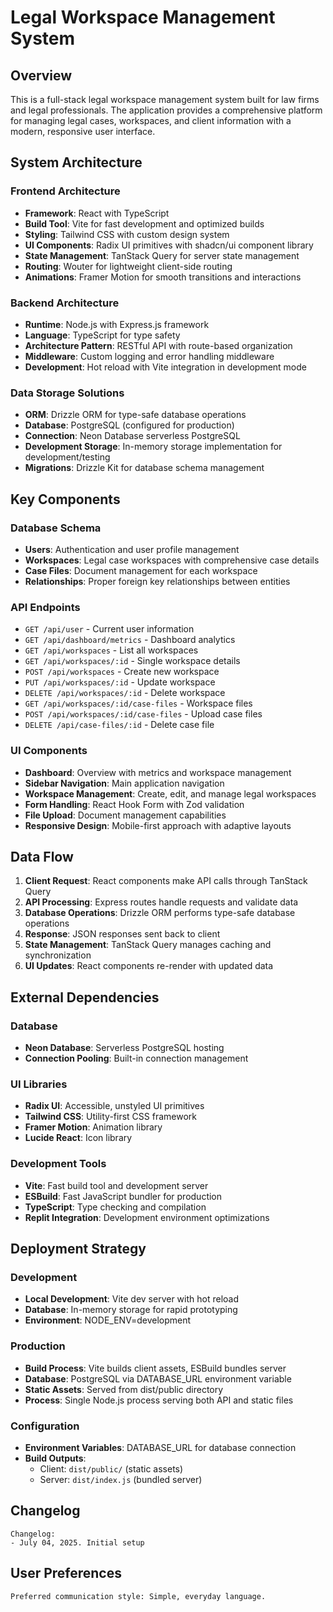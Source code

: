 # Legal Workspace Management System

## Overview

This is a full-stack legal workspace management system built for law firms and legal professionals. The application provides a comprehensive platform for managing legal cases, workspaces, and client information with a modern, responsive user interface.

## System Architecture

### Frontend Architecture
- **Framework**: React with TypeScript
- **Build Tool**: Vite for fast development and optimized builds
- **Styling**: Tailwind CSS with custom design system
- **UI Components**: Radix UI primitives with shadcn/ui component library
- **State Management**: TanStack Query for server state management
- **Routing**: Wouter for lightweight client-side routing
- **Animations**: Framer Motion for smooth transitions and interactions

### Backend Architecture
- **Runtime**: Node.js with Express.js framework
- **Language**: TypeScript for type safety
- **Architecture Pattern**: RESTful API with route-based organization
- **Middleware**: Custom logging and error handling middleware
- **Development**: Hot reload with Vite integration in development mode

### Data Storage Solutions
- **ORM**: Drizzle ORM for type-safe database operations
- **Database**: PostgreSQL (configured for production)
- **Connection**: Neon Database serverless PostgreSQL
- **Development Storage**: In-memory storage implementation for development/testing
- **Migrations**: Drizzle Kit for database schema management

## Key Components

### Database Schema
- **Users**: Authentication and user profile management
- **Workspaces**: Legal case workspaces with comprehensive case details
- **Case Files**: Document management for each workspace
- **Relationships**: Proper foreign key relationships between entities

### API Endpoints
- `GET /api/user` - Current user information
- `GET /api/dashboard/metrics` - Dashboard analytics
- `GET /api/workspaces` - List all workspaces
- `GET /api/workspaces/:id` - Single workspace details
- `POST /api/workspaces` - Create new workspace
- `PUT /api/workspaces/:id` - Update workspace
- `DELETE /api/workspaces/:id` - Delete workspace
- `GET /api/workspaces/:id/case-files` - Workspace files
- `POST /api/workspaces/:id/case-files` - Upload case files
- `DELETE /api/case-files/:id` - Delete case file

### UI Components
- **Dashboard**: Overview with metrics and workspace management
- **Sidebar Navigation**: Main application navigation
- **Workspace Management**: Create, edit, and manage legal workspaces
- **Form Handling**: React Hook Form with Zod validation
- **File Upload**: Document management capabilities
- **Responsive Design**: Mobile-first approach with adaptive layouts

## Data Flow

1. **Client Request**: React components make API calls through TanStack Query
2. **API Processing**: Express routes handle requests and validate data
3. **Database Operations**: Drizzle ORM performs type-safe database operations
4. **Response**: JSON responses sent back to client
5. **State Management**: TanStack Query manages caching and synchronization
6. **UI Updates**: React components re-render with updated data

## External Dependencies

### Database
- **Neon Database**: Serverless PostgreSQL hosting
- **Connection Pooling**: Built-in connection management

### UI Libraries
- **Radix UI**: Accessible, unstyled UI primitives
- **Tailwind CSS**: Utility-first CSS framework
- **Framer Motion**: Animation library
- **Lucide React**: Icon library

### Development Tools
- **Vite**: Fast build tool and development server
- **ESBuild**: Fast JavaScript bundler for production
- **TypeScript**: Type checking and compilation
- **Replit Integration**: Development environment optimizations

## Deployment Strategy

### Development
- **Local Development**: Vite dev server with hot reload
- **Database**: In-memory storage for rapid prototyping
- **Environment**: NODE_ENV=development

### Production
- **Build Process**: Vite builds client assets, ESBuild bundles server
- **Database**: PostgreSQL via DATABASE_URL environment variable
- **Static Assets**: Served from dist/public directory
- **Process**: Single Node.js process serving both API and static files

### Configuration
- **Environment Variables**: DATABASE_URL for database connection
- **Build Outputs**: 
  - Client: `dist/public/` (static assets)
  - Server: `dist/index.js` (bundled server)

## Changelog

```
Changelog:
- July 04, 2025. Initial setup
```

## User Preferences

```
Preferred communication style: Simple, everyday language.
```